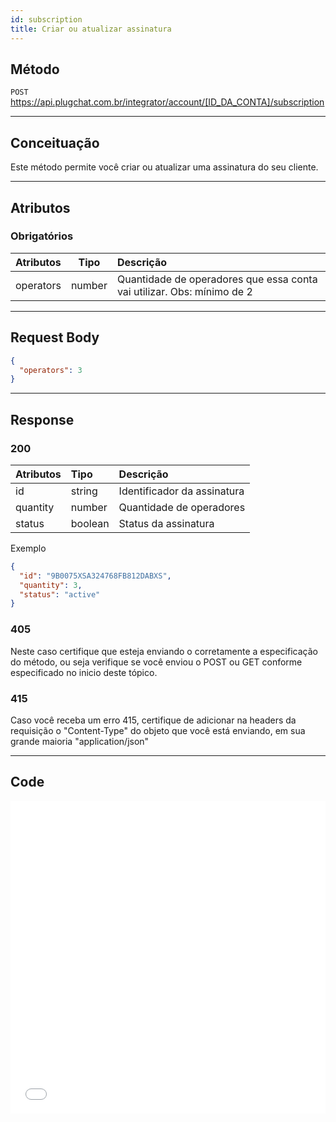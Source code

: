 ```yaml
---
id: subscription
title: Criar ou atualizar assinatura
---
```


## Método

`POST` https://api.plugchat.com.br/integrator/account/[ID_DA_CONTA]/subscription

---

## Conceituação

Este método permite você criar ou atualizar uma assinatura do seu cliente.

---

## Atributos

### Obrigatórios

| Atributos | Tipo | Descrição |
| :-- | :-: | :-- |
| operators | number | Quantidade de operadores que essa conta vai utilizar. Obs: mínimo de 2 |

---

## Request Body

```json
{
  "operators": 3
}
```

---

## Response

### 200

| Atributos | Tipo    | Descrição                   |
| :-------- | :------ | :-------------------------- |
| id        | string  | Identificador da assinatura |
| quantity  | number  | Quantidade de operadores    |
| status    | boolean | Status da assinatura        |

Exemplo

```json
{
  "id": "9B0075XSA324768FB812DABXS",
  "quantity": 3,
  "status": "active"
}
```

### 405

Neste caso certifique que esteja enviando o corretamente a especificação do método, ou seja verifique se você enviou o POST ou GET conforme especificado no inicio deste tópico.

### 415

Caso você receba um erro 415, certifique de adicionar na headers da requisição o "Content-Type" do objeto que você está enviando, em sua grande maioria "application/json"

---

## Code

<iframe src="//api.apiembed.com/?source=https://raw.githubusercontent.com/fourpixelit/plug-chat-partner-docs/main/json-examples/create-subscription.json&targets=all" frameBorder="0" scrolling="no" width="100%" height="500px" seamless></iframe>
